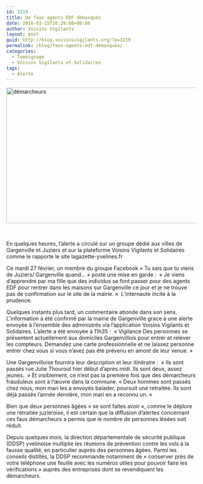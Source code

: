 ```yaml
---
id: 3219
title: De faux agents EDF démasqués
date: 2018-03-15T16:29:08+00:00
author: Voisins Vigilants
layout: post
guid: http://blog.voisinsvigilants.org/?p=3219
permalink: /blog/faux-agents-edf-demasques/
categories:
  - Temoignage
  - Voisins Vigilants et Solidaires
tags:
  - Alerte
---
```

[<img class="aligncenter wp-image-3220 size-large" src="./../../images/2018/03/demarcheurs.jpg" alt="démarcheurs" width="640" height="359" />](./../../images/2018/03/demarcheurs.jpg)

&nbsp;

En quelques heures, l’alerte a circulé sur un groupe dédié aux villes de Gargenville et Juziers et sur la plateforme Voisins Vigilants et Solidaires comme le rapporte le site lagazette-yvelines.fr

Ce mardi 27 février, un membre du groupe Facebook « Tu sais que tu viens de Juziers/ Gargenville quand… » poste une mise en garde :  &laquo;&nbsp;Je viens d’apprendre par ma fille que des individus se font passer pour des agents EDF pour rentrer dans les maisons sur Gargenville ce jour et je ne trouve pas de confirmation sur le site de la mairie.&nbsp;&raquo;  L’internaute incite à la prudence.

Quelques instants plus tard, un commentaire abonde dans son sens.  L&rsquo;information a été confirmé par la mairie de Gargenville grace à une alerte envoyée à l&rsquo;ensemble des administrés via l&rsquo;application Voisins Vigilants et Solidaires. L&rsquo;alerte a été envoyée à 11h35 :  &laquo;&nbsp;Vigilance Des personnes se présentent actuellement aux domiciles Gargenvillois pour entrer et relever les compteurs. Demandez une carte professionnelle et ne laissez personne entrer chez vous si vous n’avez pas été prévenu en amont de leur venue.&nbsp;&raquo;

Une Gargenvilloise fournira leur description et leur itinéraire :  &laquo;&nbsp;Ils sont passés rue Julie Thourout hier début d’après midi. Ils sont deux, assez jeunes. &nbsp;&raquo; Et visiblement, ce n’est pas la première fois que des démarcheurs frauduleux sont à l’œuvre dans la commune. &laquo;&nbsp;Deux hommes sont passés chez nous, mon mari les a envoyés balader, poursuit une retraitée. Ils sont déjà passés l’année dernière, mon mari en a reconnu un.&nbsp;&raquo;

Bien que deux personnes âgées &laquo;&nbsp;se sont faites avoir&nbsp;&raquo;, comme le déplore une retraitée juziéroise, il est certain que la diffusion d&rsquo;alertes concernant ces faux démarcheurs a permis que le nombre de personnes lésées soit réduit.

Depuis quelques mois, la direction départementale de sécurité publique (DDSP) yvelinoise multiplie les réunions de prévention contre les vols à la fausse qualité, en particulier auprès des personnes âgées. Parmi les conseils distillés, la DDSP recommande notamment de « conserver près de votre téléphone une feuille avec les numéros utiles pour pouvoir faire les vérifications » auprès des entreprises dont se revendiquent les démarcheurs.

&nbsp;

&nbsp;
